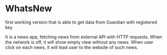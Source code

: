 # WhatsNew
first working version that is able to get data from Guardian with registered key 

It is a news app, fetching news from external API with HTTP requests. 
When the network is off, it will show empty view without any news.
When user click on each news, it will lead user to the website of such news.
